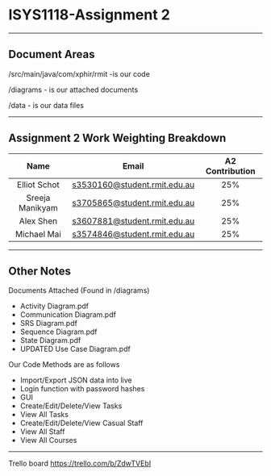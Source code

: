 # ISYS1118-Assignment 2

***
## Document Areas
/src/main/java/com/xphir/rmit -is our code

/diagrams - is our attached documents

/data - is our data files

***

## Assignment 2 Work Weighting Breakdown

| Name       		| Email         				| A2 Contribution	|
|:-----------------:|:-----------------------------:|:-----------------:|
| Elliot Schot      | s3530160@student.rmit.edu.au	| 25%				|
| Sreeja Manikyam	| s3705865@student.rmit.edu.au	| 25%				|
| Alex Shen			| s3607881@student.rmit.edu.au	| 25%				|
| Michael Mai		| s3574846@student.rmit.edu.au	| 25%				|

***
## Other Notes

Documents Attached (Found in /diagrams)
+ Activity Diagram.pdf
+ Communication Diagram.pdf
+ SRS Diagram.pdf
+ Sequence Diagram.pdf
+ State Diagram.pdf	
+ UPDATED Use Case Diagram.pdf

Our Code Methods are as follows
+ Import/Export JSON data into live
+ Login function with password hashes
+ GUI
+ Create/Edit/Delete/View Tasks
+ View All Tasks
+ Create/Edit/Delete/View Casual Staff
+ View All Staff
+ View All Courses


***

Trello board https://trello.com/b/ZdwTVEbI
